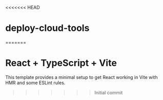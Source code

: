 <<<<<<< HEAD
# deploy-cloud-tools
=======
# React + TypeScript + Vite

This template provides a minimal setup to get React working in Vite with HMR and some ESLint rules.
>>>>>>> Initial commit
